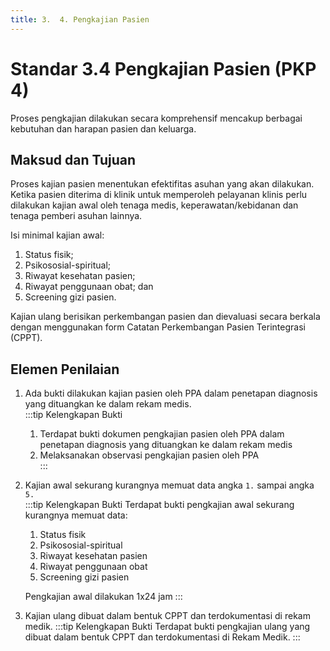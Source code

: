 ```yaml
---
title: 3.  4. Pengkajian Pasien
---
```

# Standar 3.4 Pengkajian Pasien (PKP 4) 
Proses pengkajian dilakukan secara komprehensif mencakup berbagai kebutuhan dan harapan pasien dan keluarga. 
## Maksud dan Tujuan 
Proses kajian pasien menentukan efektifitas asuhan yang akan dilakukan. Ketika pasien diterima di klinik untuk memperoleh pelayanan klinis perlu dilakukan kajian awal oleh tenaga medis, keperawatan/kebidanan dan tenaga pemberi asuhan lainnya.   

Isi minimal kajian awal: 
1. Status fisik; 
2. Psikososial-spiritual;  
3. Riwayat kesehatan pasien; 
4. Riwayat penggunaan obat; dan 
5. Screening gizi pasien. 

Kajian ulang berisikan perkembangan pasien dan dievaluasi secara berkala dengan menggunakan form Catatan 
Perkembangan Pasien Terintegrasi (CPPT).   

## Elemen Penilaian 
1. Ada bukti dilakukan kajian pasien oleh PPA dalam penetapan diagnosis yang dituangkan ke dalam rekam medis.  
   :::tip Kelengkapan Bukti
   1. Terdapat bukti dokumen pengkajian pasien oleh PPA dalam penetapan diagnosis yang dituangkan ke dalam rekam medis 
   2. Melaksanakan observasi pengkajian pasien oleh PPA  
   ::: 
2. Kajian awal sekurang kurangnya memuat data angka `1.` sampai angka `5.`  
   :::tip Kelengkapan Bukti
   Terdapat bukti pengkajian awal sekurang kurangnya memuat data: 
   1. Status fisik 
   2. Psikososial-spiritual 
   3. Riwayat kesehatan pasien 
   4. Riwayat penggunaan obat 
   5. Screening gizi pasien 
   
   Pengkajian awal dilakukan 1x24 jam 
   ::: 
1. Kajian ulang dibuat dalam bentuk CPPT dan terdokumentasi di rekam medik. 
   :::tip Kelengkapan Bukti
   Terdapat bukti pengkajian ulang yang dibuat dalam bentuk CPPT dan terdokumentasi di Rekam Medik. 
   ::: 
